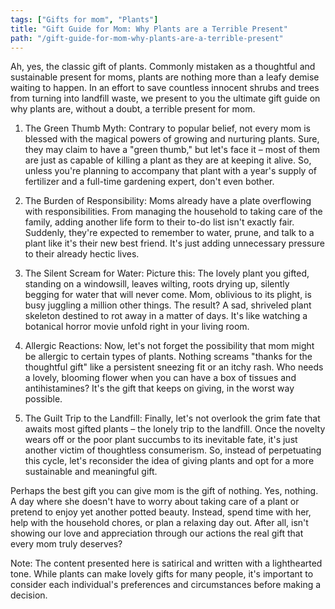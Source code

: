 ```yaml
---
tags: ["Gifts for mom", "Plants"]
title: "Gift Guide for Mom: Why Plants are a Terrible Present"
path: "/gift-guide-for-mom-why-plants-are-a-terrible-present"
---
```


Ah, yes, the classic gift of plants. Commonly mistaken as a thoughtful and sustainable present for moms, plants are nothing more than a leafy demise waiting to happen. In an effort to save countless innocent shrubs and trees from turning into landfill waste, we present to you the ultimate gift guide on why plants are, without a doubt, a terrible present for mom.

1. The Green Thumb Myth:
Contrary to popular belief, not every mom is blessed with the magical powers of growing and nurturing plants. Sure, they may claim to have a "green thumb," but let's face it – most of them are just as capable of killing a plant as they are at keeping it alive. So, unless you're planning to accompany that plant with a year's supply of fertilizer and a full-time gardening expert, don't even bother.

2. The Burden of Responsibility:
Moms already have a plate overflowing with responsibilities. From managing the household to taking care of the family, adding another life form to their to-do list isn't exactly fair. Suddenly, they're expected to remember to water, prune, and talk to a plant like it's their new best friend. It's just adding unnecessary pressure to their already hectic lives.

3. The Silent Scream for Water:
Picture this: The lovely plant you gifted, standing on a windowsill, leaves wilting, roots drying up, silently begging for water that will never come. Mom, oblivious to its plight, is busy juggling a million other things. The result? A sad, shriveled plant skeleton destined to rot away in a matter of days. It's like watching a botanical horror movie unfold right in your living room.

4. Allergic Reactions:
Now, let's not forget the possibility that mom might be allergic to certain types of plants. Nothing screams "thanks for the thoughtful gift" like a persistent sneezing fit or an itchy rash. Who needs a lovely, blooming flower when you can have a box of tissues and antihistamines? It's the gift that keeps on giving, in the worst way possible.

5. The Guilt Trip to the Landfill:
Finally, let's not overlook the grim fate that awaits most gifted plants – the lonely trip to the landfill. Once the novelty wears off or the poor plant succumbs to its inevitable fate, it's just another victim of thoughtless consumerism. So, instead of perpetuating this cycle, let's reconsider the idea of giving plants and opt for a more sustainable and meaningful gift.

Perhaps the best gift you can give mom is the gift of nothing. Yes, nothing. A day where she doesn't have to worry about taking care of a plant or pretend to enjoy yet another potted beauty. Instead, spend time with her, help with the household chores, or plan a relaxing day out. After all, isn't showing our love and appreciation through our actions the real gift that every mom truly deserves?

Note: The content presented here is satirical and written with a lighthearted tone. While plants can make lovely gifts for many people, it's important to consider each individual's preferences and circumstances before making a decision.